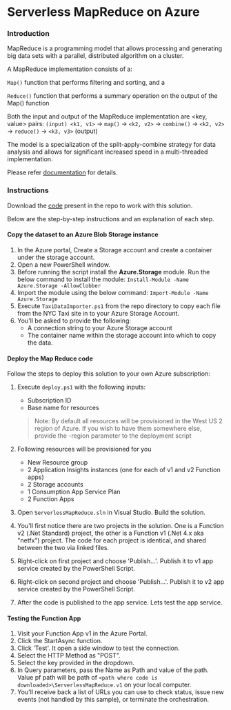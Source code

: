 # Serverless MapReduce on Azure

### Introduction

MapReduce is a programming model that allows processing and generating big data sets with a parallel, distributed algorithm on a cluster.

A MapReduce implementation consists of a:

`Map()` function that performs filtering and sorting, and a

`Reduce()` function that performs a summary operation on the output of the Map() function

Both the input and output of the MapReduce implementation are <key, value> pairs: `(input) <k1, v1>` -> `map()` -> `<k2, v2>` -> `combine()` -> `<k2, v2>` -> `reduce()` -> `<k3, v3>` (output)

The model is a specialization of the split-apply-combine strategy for data analysis and allows for significant increased speed in a multi-threaded implementation.

Please refer [documentation](https://docs.microsoft.com/en-us/samples/azure-samples/durablefunctions-mapreduce-dotnet/big-data-processing-serverless-mapreduce-on-azure/) for details.

### Instructions

Download the [code](https://github.com/vlele/az-arch-master-class/tree/master/PaaS/03.%20Serverless%20MapReduce%20on%20Azure/Serverless-MapReduce-on-Azure) present in the repo to work with this solution.

Below are the step-by-step instructions and an explanation of each step.

#### Copy the dataset to an Azure Blob Storage instance

1. In the Azure portal, Create a Storage account and create a container under the storage account.
2. Open a new PowerShell window.
3. Before running the script install the **Azure.Storage** module. Run the below command to install the module:
	 `Install-Module -Name Azure.Storage -AllowClobber`
4. Import the  module using the below command:
	 `Import-Module -Name Azure.Storage`
5. Execute `TaxiDataImporter.ps1` from the repo directory to copy each file from the NYC Taxi site in to your Azure Storage Account.
6. You'll be asked to provide the following:
	- A connection string to your Azure Storage account
	- The container name within the storage account into which to copy the data.

#### Deploy the Map Reduce code

Follow the steps to deploy this solution to your own Azure subscription:

1. Execute `deploy.ps1` with the following inputs:
	- Subscription ID
	- Base name for resources
	
	> Note: By default all resources will be provisioned in the West US 2 region of Azure. If you wish to have them somewhere else, provide the -region parameter to the deployment script
   
2. Following resources will be provisioned for you
	- New Resource group
	- 2 Application Insights instances (one for each of v1 and v2 Function apps)
	- 2 Storage accounts
	- 1 Consumption App Service Plan
	- 2 Function Apps

3. Open `ServerlessMapReduce.sln` in Visual Studio. Build the solution.
4. You'll first notice there are two projects in the solution. One is a Function v2 (.Net Standard) project, the other is a Function v1 (.Net 4.x aka "netfx") project. The code for each project is identical, and shared between the two via linked files.
3. Right-click on first project and choose 'Publish...'. Publish it to v1 app service created by the PowerShell Script.
4. Right-click on second project and choose 'Publish...'. Publish it to v2 app service created by the PowerShell Script.
5. After the code is published to the app service. Lets test the app service.

#### Testing the Function App
1. Visit your Function App v1 in the Azure Portal.
2. Click the StartAsync function.
3. Click 'Test'. It open a side window to test the connection.
4. Select the HTTP Method as "POST".
5. Select the key provided in the dropdown.
6. In Query parameters, pass the Name as Path and value of the path. Value pf path will be path of `<path where code is downloaded>\ServerlessMapReduce.v1` on your local computer.
7. You'll receive back a list of URLs you can use to check status, issue new events (not handled by this sample), or terminate the orchestration.




